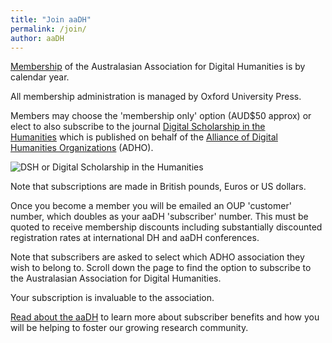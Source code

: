 ```yaml
---
title: "Join aaDH"
permalink: /join/
author: aaDH
---
```


[Membership](https://academic.oup.com/dsh/subscribe) of the Australasian Association for Digital Humanities is by calendar year.

All membership administration is managed by Oxford University Press.

Members may choose the 'membership only' option (AUD$50 approx) or elect to also subscribe to the journal [Digital Scholarship in the Humanities](https://academic.oup.com/dsh) which is published on behalf of the [Alliance of Digital Humanities Organizations](http://pandora.nla.gov.au/external.html?link=http://adho.org/) (ADHO).

![DSH or Digital Scholarship in the Humanities](https://i1.wp.com/aa-dh.org/wp-content/uploads/2017/04/m_digitalsh_32_1cover.png?resize=230%2C300&ssl=1)

Note that subscriptions are made in British pounds, Euros or US dollars.

Once you become a member you will be emailed an OUP 'customer' number, which doubles as your aaDH 'subscriber' number. This must be quoted to receive membership discounts including substantially discounted registration rates at international DH and aaDH conferences.

Note that subscribers are asked to select which ADHO association they wish to belong to. Scroll down the page to find the option to subscribe to the Australasian Association for Digital Humanities.

Your subscription is invaluable to the association.

[Read about the aaDH](https://aa-dh.org/join/about/) to learn more about subscriber benefits and how you will be helping to foster our growing research community.